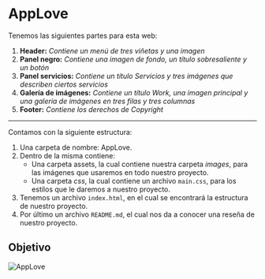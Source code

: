 # AppLove

Tenemos las siguientes partes para esta web:

1. **Header:** _Contiene un menú de tres viñetas y una imagen_
2. **Panel negro:** _Contiene una imagen de fondo, un título sobresaliente y un botón_
3. **Panel servicios:** _Contiene un título Servicios y tres imágenes que describen ciertos servicios_
4. **Galería de imágenes:** _Contiene un título Work, una imagen principal y una galería de imágenes en tres filas y tres columnas_
5. **Footer:** _Contiene los derechos de Copyright_

***
Contamos con la siguiente estructura:

1. Una carpeta de nombre: AppLove.
2. Dentro de la misma contiene:
    * Una carpeta assets, la cual contiene nuestra carpeta _images_, para las imágenes que usaremos en todo nuestro proyecto.
    * Una carpeta _css_, la cual contiene un archivo `main.css`, para los estilos que le daremos a nuestro proyecto.
3. Tenemos un archivo `index.html`, en el cual se encontrará la estructura de nuestro proyecto.
4. Por último un archivo `README.md`, el cual nos da a conocer una reseña de nuestro proyecto.

## Objetivo

![AppLove](https://fotos.subefotos.com/1edc0aab51f1d624da4a24ab86129d87o.png) 